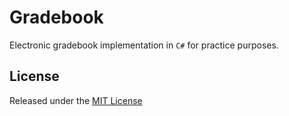 # Gradebook

Electronic gradebook implementation in `C#` for practice purposes.

## License

Released under the [MIT License](LICENSE)
